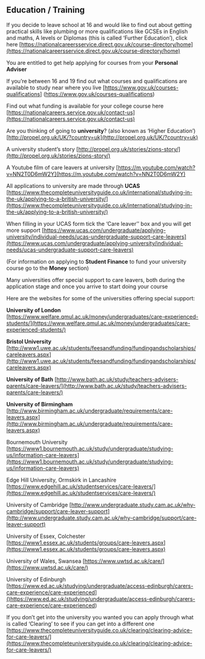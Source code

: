 ## Education / Training

If you decide to leave school at 16 and would like to find out about getting practical skills like plumbing or more qualifications like GCSEs in English and maths, A levels or Diplomas (this is called ‘Further Education’), click here
[https://nationalcareersservice.direct.gov.uk/course-directory/home](https://nationalcareersservice.direct.gov.uk/course-directory/home)


You are entitled to get help applying for courses from your **Personal Adviser**

If you’re between 16 and 19 find out what courses and qualifications are available to study near where you live
   [https://www.gov.uk/courses-qualifications] (https://www.gov.uk/courses-qualifications)

Find out what funding is available for your college course here
[https://nationalcareers.service.gov.uk/contact-us](https://nationalcareers.service.gov.uk/contact-us)

Are you thinking of going to **university**? (also known as ‘Higher Education’)
[http://propel.org.uk/UK/?country=uk](http://propel.org.uk/UK/?country=uk)

A university student’s story 
[http://propel.org.uk/stories/zions-story/](http://propel.org.uk/stories/zions-story/)

A Youtube film of care leavers at university
[https://m.youtube.com/watch?v=NN2T0D6mW2Y](https://m.youtube.com/watch?v=NN2T0D6mW2Y)

All applications to university are made through **UCAS**
[https://www.thecompleteuniversityguide.co.uk/international/studying-in-the-uk/applying-to-a-british-university/](https://www.thecompleteuniversityguide.co.uk/international/studying-in-the-uk/applying-to-a-british-university/)

When filling in your UCAS form tick the ‘Care leaver’’ box and you will get more support
[https://www.ucas.com/undergraduate/applying-university/individual-needs/ucas-undergraduate-support-care-leavers](https://www.ucas.com/undergraduate/applying-university/individual-needs/ucas-undergraduate-support-care-leavers)


(For information on applying to **Student Finance** to fund your university course go to 
the **Money** section)

Many universities offer special support to care leavers, both during the application stage and once you arrive to start doing your course

Here are the websites for some of the universities offering special support:

**University of London**
[https://www.welfare.qmul.ac.uk/money/undergraduates/care-experienced-students/](https://www.welfare.qmul.ac.uk/money/undergraduates/care-experienced-students/)

**Bristol University**
[http://www1.uwe.ac.uk/students/feesandfunding/fundingandscholarships/careleavers.aspx](http://www1.uwe.ac.uk/students/feesandfunding/fundingandscholarships/careleavers.aspx)

**University of Bath**
[http://www.bath.ac.uk/study/teachers-advisers-parents/care-leavers/](http://www.bath.ac.uk/study/teachers-advisers-parents/care-leavers/)

**University of Birmingham**
[http://www.birmingham.ac.uk/undergraduate/requirements/care-leavers.aspx](http://www.birmingham.ac.uk/undergraduate/requirements/care-leavers.aspx)

Bournemouth University
[https://www1.bournemouth.ac.uk/study/undergraduate/studying-us/information-care-leavers](https://www1.bournemouth.ac.uk/study/undergraduate/studying-us/information-care-leavers)

Edge Hill University, Ormskirk in Lancashire
[https://www.edgehill.ac.uk/studentservices/care-leavers/](https://www.edgehill.ac.uk/studentservices/care-leavers/)

University of Cambridge
[http://www.undergraduate.study.cam.ac.uk/why-cambridge/support/care-leaver-support](http://www.undergraduate.study.cam.ac.uk/why-cambridge/support/care-leaver-support)

University of Essex, Colchester
[https://www1.essex.ac.uk/students/groups/care-leavers.aspx](https://www1.essex.ac.uk/students/groups/care-leavers.aspx)

University of Wales, Swansea
[https://www.uwtsd.ac.uk/care/](https://www.uwtsd.ac.uk/care/)

University of Edinburgh
[https://www.ed.ac.uk/studying/undergraduate/access-edinburgh/carers-care-experience/care-experienced]()https://www.ed.ac.uk/studying/undergraduate/access-edinburgh/carers-care-experience/care-experienced)


If you don’t get into the university you wanted you can apply through what is called ‘Clearing’ to see if you can get into a different one
[https://www.thecompleteuniversityguide.co.uk/clearing/clearing-advice-for-care-leavers/](https://www.thecompleteuniversityguide.co.uk/clearing/clearing-advice-for-care-leavers/)
